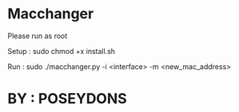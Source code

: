 # Macchanger
Please run as root 

Setup : sudo chmod +x install.sh

Run : sudo ./macchanger.py -i <<interface>interface> -m <new_mac_address>
  
# BY : POSEYDONS
